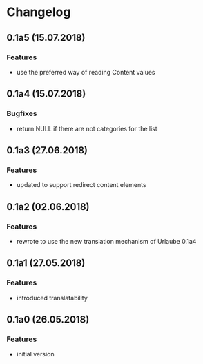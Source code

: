 # Changelog

## 0.1a5 (15.07.2018)
### Features
* use the preferred way of reading Content values

## 0.1a4 (15.07.2018)
### Bugfixes
* return NULL if there are not categories for the list

## 0.1a3 (27.06.2018)
### Features
* updated to support redirect content elements

## 0.1a2 (02.06.2018)
### Features
* rewrote to use the new translation mechanism of Urlaube 0.1a4

## 0.1a1 (27.05.2018)
### Features
* introduced translatability

## 0.1a0 (26.05.2018)
### Features
* initial version

